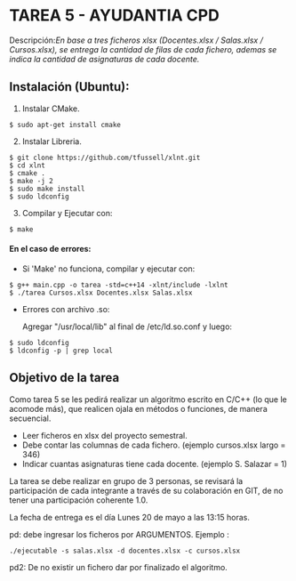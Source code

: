 # TAREA 5 - AYUDANTIA CPD

Descripción:*En base a tres ficheros xlsx (Docentes.xlsx / Salas.xlsx / Cursos.xlsx), se entrega la cantidad de filas de cada fichero, ademas se indica la cantidad de asignaturas de cada docente.*

## Instalación (Ubuntu):
1. Instalar CMake.
```
$ sudo apt-get install cmake
```
2. Instalar Libreria.

```
$ git clone https://github.com/tfussell/xlnt.git
$ cd xlnt
$ cmake .
$ make -j 2
$ sudo make install
$ sudo ldconfig
```

3. Compilar y Ejecutar con:
```
$ make
```

#### En el caso de errores:

- Si 'Make' no funciona, compilar y ejecutar con:
```
$ g++ main.cpp -o tarea -std=c++14 -xlnt/include -lxlnt
$ ./tarea Cursos.xlsx Docentes.xlsx Salas.xlsx
```
- Errores con archivo .so:

	Agregar "/usr/local/lib" al final de /etc/ld.so.conf y luego:
```
$ sudo ldconfig
$ ldconfig -p | grep local
```

## Objetivo de la tarea

Como tarea 5 se les pedirá  realizar un algoritmo escrito en C/C++ (lo que le acomode  más), que realicen ojala en métodos o funciones, de manera secuencial.

- Leer ficheros en xlsx del proyecto semestral.
- Debe contar las columnas de cada fichero. (ejemplo cursos.xlsx largo = 346)
- Indicar cuantas asignaturas tiene cada docente. (ejemplo S. Salazar = 1)


La tarea se debe realizar en grupo de 3 personas, se revisará la participación de cada integrante a través de su colaboración en GIT, de no tener una participación coherente 1.0.

La fecha de entrega es el día Lunes 20 de mayo a las 13:15 horas.

pd: debe ingresar los ficheros por ARGUMENTOS.
Ejemplo :
```
./ejecutable -s salas.xlsx -d docentes.xlsx -c cursos.xlsx
```
pd2: De no existir un fichero dar por finalizado el algoritmo.
